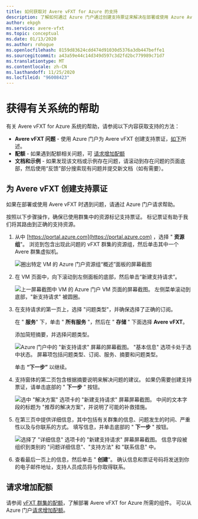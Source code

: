 ```yaml
---
title: 如何获取对 Avere vFXT for Azure 的支持
description: 了解如何通过 Azure 门户通过创建支持票证来解决在部署或使用 Azure Avere vFXT 时可能出现的问题。
author: ekpgh
ms.service: avere-vfxt
ms.topic: conceptual
ms.date: 01/13/2020
ms.author: rohogue
ms.openlocfilehash: 8159d83624cdd474d91030d5376a3db447beffe1
ms.sourcegitcommit: a43a59e44c14d349d597c3d2fd2bc779989c71d7
ms.translationtype: MT
ms.contentlocale: zh-CN
ms.lasthandoff: 11/25/2020
ms.locfileid: "96008423"
---
```

# <a name="get-help-with-your-system"></a>获得有关系统的帮助

有关 Avere vFXT for Azure 系统的帮助，请参阅以下内容获取支持的方法：

* **Avere vFXT 问题** - 使用 Azure 门户为 Avere vFXT 创建支持票证，[如下](#open-a-support-ticket-for-your-avere-vfxt)所述。
* **配额** - 如果遇到配额相关问题，可 [请求增加配额](#request-a-quota-increase)
* **文档和示例** - 如果发现该文档或示例存在问题，请滚动到存在问题的页面底部，然后使用“反馈”部分搜索现有问题并提交新文档（如有需要）。

## <a name="open-a-support-ticket-for-your-avere-vfxt"></a>为 Avere vFXT 创建支持票证

如果在部署或使用 Avere vFXT 时遇到问题，请通过 Azure 门户请求帮助。

按照以下步骤操作，确保已使用群集中的资源标记支持票证。 标记票证有助于我们将其路由到正确的支持资源。

1. 从中 [https://portal.azure.com](https://portal.azure.com) ，选择 " **资源组**"。 浏览到包含出现此问题的 vFXT 群集的资源组，然后单击其中一个 Avere 群集虚拟机。

    ![圈出特定 VM 的 Azure 门户资源组“概述”面板的屏幕截图](media/avere-vfxt-ticket-vm.png)

1. 在 VM 页面中，向下滚动到左侧面板的底部，然后单击“新建支持请求”。

    ![上一屏幕截图中 VM 的 Azure 门户 VM 页面的屏幕截图。 左侧菜单滚动到底部，"新支持请求" 被圆圈。](media/avere-vfxt-ticket-request.png)

1. 在支持请求的第一页上，选择 "问题类型"，并确保选择了正确的订阅。

   在 " **服务**" 下，单击 " **所有服务** "，然后在 " **存储** " 下面选择 **Avere vFXT**。

   添加简短摘要，并选择问题类型。

    ![Azure 门户中的 "新支持请求" 屏幕的屏幕截图。 "基本信息" 选项卡处于选中状态。 屏幕项包括问题类型、订阅、服务、摘要和问题类型。](media/ticket-basics.png)

   单击 **“下一步”** 以继续。

1. 支持窗体的第二页包含根据摘要说明来解决问题的建议。 如果仍需要创建支持票证，请单击底部的 " **下一步** " 按钮。

   ![选中 "解决方案" 选项卡的 "新建支持请求" 屏幕屏幕截图。 中间的文本字段的标题为 "推荐的解决方案"，并说明了可能的补救措施。](media/ticket-solutions.png)

1. 在第三页中提供详细信息，其中包括有关群集的信息、问题发生的时间、严重性以及与你联系的方式。 填写信息，并单击底部的 " **下一步** " 按钮。

   ![选择了 "详细信息" 选项卡的 "新建支持请求" 屏幕屏幕截图。 信息字段被组织到类别的 "问题详细信息"、"支持方法" 和 "联系信息" 中。](media/ticket-details.png)

1. 查看最后一页上的信息，然后单击 " **创建**"。 确认信息和票证号码将发送到你的电子邮件地址，支持人员成员将与你取得联系。

## <a name="request-a-quota-increase"></a>请求增加配额

请参阅 [vFXT 群集的配额](avere-vfxt-prereqs.md#quota-for-the-vfxt-cluster)，了解部署 Avere vFXT for Azure 所需的组件。 可以从 Azure 门户[请求增加配额](../azure-portal/supportability/resource-manager-core-quotas-request.md)。